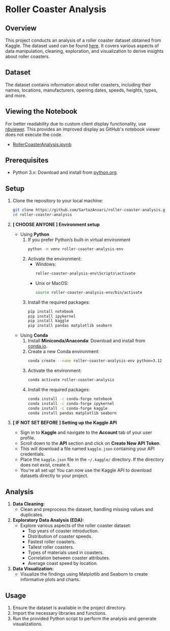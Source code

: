 # Roller Coaster Analysis

## Overview
This project conducts an analysis of a roller coaster dataset obtained from Kaggle. The dataset used can be found [here](https://www.kaggle.com/datasets/robikscube/rollercoaster-database). It covers various aspects of data manipulation, cleaning, exploration, and visualization to derive insights about roller coasters.

## Dataset
The dataset contains information about roller coasters, including their names, locations, manufacturers, opening dates, speeds, heights, types, and more.

## Viewing the Notebook
For better readability due to custom client display functionality, use [nbviewer](https://nbviewer.org/). This provides an improved display as GitHub's notebook viewer does not execute the code.

* [RollerCoasterAnalysis.ipynb](https://nbviewer.org/github/SartazAnsari/roller-coaster-analysis/blob/main/RollerCoasterAnalysis.ipynb)

## Prerequisites
* Python 3.x: Download and install from [python.org](https://www.python.org/).

## Setup

1. Clone the repository to your local machine:
   ```bash
   git clone https://github.com/SartazAnsari/roller-coaster-analysis.git
   cd roller-coaster-analysis
   ```

2. **[ CHOOSE ANYONE ] Environment setup**
    * Using **Python**
        1. If you prefer Python’s built-in virtual environment
            ```bash
            python -m venv roller-coaster-analysis-env
            ```
        2. Activate the environment:
            * Windows:
                ```bash
                roller-coaster-analysis-env\Scripts\activate
                ```
            * Unix or MacOS:
                ```bash
                source roller-coaster-analysis-env/bin/activate

                ```
        3. Install the required packages:
            ```bash
            pip install notebook
            pip install ipykernel
            pip install kaggle
            pip install pandas matplotlib seaborn
            ```
    * Using **Conda**
        1. Install **Miniconda/Anaconda**: Download and install from [conda.io](https://conda.io).
        2. Create a new Conda environment:
            ```bash
            conda create --name roller-coaster-analysis-env python=3.12
            ```
        3. Activate the environment:
            ```bash
            conda activate roller-coaster-analysis
            ```
        4. Install the required packages:
            ```bash
            conda install -c conda-forge notebook
            conda install -c conda-forge ipykernel
            conda install -c conda-forge kaggle
            conda install pandas matplotlib seaborn 
            ```

3. **[ IF NOT SET BEFORE ] Setting up the Kaggle API**
    * Sign in to **Kaggle** and navigate to the **Account** tab of your user profile.
    * Scroll down to the **API** section and click on **Create New API Token**. 
    * This will download a file named ```kaggle.json``` containing your API credentials.
    * Place the ```kaggle.json``` file in the ```~/.kaggle/``` directory. If the directory does not exist, create it.
    * You're all set up! You can now use the Kaggle API to download datasets directly to your project.

## Analysis
1. **Data Cleaning:**
    * Clean and preprocess the dataset, handling missing values and duplicates.
2. **Exploratory Data Analysis (EDA):**
    * Explore various aspects of the roller coaster dataset:
        * Top years of coaster introduction.
        * Distribution of coaster speeds.
        * Fastest roller coasters.
        * Tallest roller coasters.
        * Types of materials used in  coasters.
        * Correlation between coaster attributes.
        * Average coast speed by location.
3. **Data Visualization:**
    * Visualize the findings using Matplotlib and Seaborn to create informative plots and charts.

## Usage
1. Ensure the dataset is available in the project directory.
2. Import the necessary libraries and functions.
3. Run the provided Python script to perform the analysis and generate visualizations.